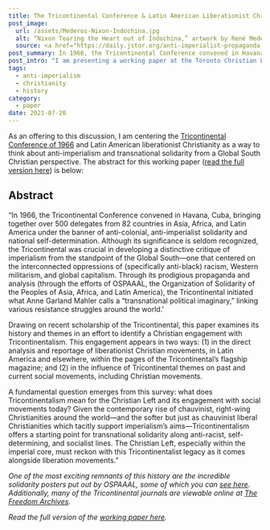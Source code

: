 ```yaml
---
title: The Tricontinental Conference & Latin American Liberationist Christianity
post_image:
  url: /assets/Mederos-Nixon-Indochina.jpg
  alt: “Nixon Tearing the Heart out of Indochina,” artwork by René Mederos (1971).
  source: <a href="https://daily.jstor.org/anti-imperialist-propaganda-posters-ospaaal/" target="_blank">OSPAAAL Collection</a>
post_summary: In 1966, the Tricontinental Conference convened in Havana, Cuba, bringing together over 500 delegates from 82 countries in Asia, Africa, and Latin America under the banner of anti-colonial, anti-imperialist solidarity and national self-determination.
post_intro: "I am presenting a working paper at the Toronto Christian Left Conference (July 23-24), whose theme is *Rethinking the Christian Left from the Belly of Empire: Charting New Paths Beyond Colonization*."
tags:
  - anti-imperialism
  - christianity
  - history
category:
  - paper
date: 2021-07-20
---
```


As an offering to this discussion, I am centering the <a href="https://utopix.cc/content/the-tricontinental-conference-the-right-to-our-history/" target="_blank">Tricontinental Conference of 1966</a> and Latin American liberationist Christianity as a way to think about anti-imperialism and transnational solidarity from a Global South Christian perspective. The abstract for this working paper (<a href="https://bit.ly/36YsdAm" target="_blank">read the full version here</a>) is below:

## Abstract

“In 1966, the Tricontinental Conference convened in Havana, Cuba, bringing together over 500 delegates from 82 countries in Asia, Africa, and Latin America under the banner of anti-colonial, anti-imperialist solidarity and national self-determination. Although its significance is seldom recognized, the Tricontinental was crucial in developing a distinctive critique of imperialism from the standpoint of the Global South—one that centered on the interconnected oppressions of (specifically anti-black) racism, Western militarism, and global capitalism. Through its prodigious propaganda and analysis (through the efforts of OSPAAAL, the Organization of Solidarity of the Peoples of Asia, Africa, and Latin America), the Tricontinental initiated what Anne Garland Mahler calls a “transnational political imaginary,” linking various resistance struggles around the world.'

Drawing on recent scholarship of the Tricontinental, this paper examines its history and themes in an effort to identify a Christian engagement with Tricontinentalism. This engagement appears in two ways: (1) in the direct analysis and reportage of liberationist Christian movements, in Latin America and elsewhere, within the pages of the Tricontinental’s flagship magazine; and (2) in the influence of Tricontinental themes on past and current social movements, including Christian movements.

A fundamental question emerges from this survey: what does Tricontinentalism mean for the Christian Left and its engagement with social movements today? Given the contemporary rise of chauvinist, right-wing Christianities around the world—and the softer but just as chauvinist liberal Christianities which tacitly support imperialism’s aims—Tricontinentalism offers a starting point for transnational solidarity along anti-racist, self-determining, and socialist lines. The Christian Left, especially within the imperial core, must reckon with this Tricontinentalist legacy as it comes alongside liberation movements.”

_One of the most exciting remnants of this history are the incredible solidarity posters put out by OSPAAAL, some of which you can
<a href="https://www.jstor.org/site/wofford/lindsay-webster-collection-of-cuban-posters/" target="_blank">see here</a>. Additionally, many of the Tricontinental journals are viewable online at <a href="https://search.freedomarchives.org/search.php?view_collection=1035" target="_blank">The Freedom Archives</a>._

_Read the full version of the <a href="https://bit.ly/36YsdAm" target="_blank">working paper here</a>._
